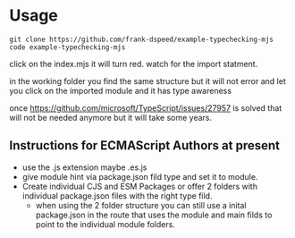 # Usage

```
git clone https://github.com/frank-dspeed/example-typechecking-mjs
code example-typechecking-mjs
``` 

click on the index.mjs it will turn red. watch for the import statment.

in the working folder you find the same structure but it will not error and let you click on the imported module and it has type awareness

once https://github.com/microsoft/TypeScript/issues/27957 is solved that will not be needed anymore but it will take some years.


## Instructions for ECMAScript Authors at present
- use the .js extension maybe .es.js 
- give module hint via package.json fild type and set it to module.
- Create individual CJS and ESM Packages or offer 2 folders with individual package.json files with the right type fild.
  - when using the 2 folder structure you can still use a inital package.json in the route that uses the module and main filds to point to the individual module folders.
